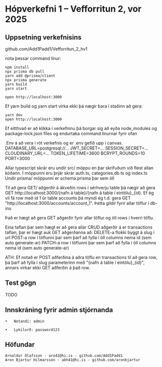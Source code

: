 # Hópverkefni 1 – Vefforritun 2, vor 2025

## Uppsetning verkefnisins

   github.com/Add1Padd1/Vefforritun_2_hv1

   nota þessar command línur:
   ```
npm install
npx prisma db pull
yarn add @prisma/client
npx prisma generate
yarn build
yarn start
```

```
open http://localhost:3000
```
Ef yarn build og yarn start virka ekki þá nægir bara í staðinn að gera:
```
yarn dev
open http://localhost:3000
```
Ef eitthvað er að klikka í verkefninu þá borgar sig að eyða node_modules og package-lock.json files og endurtaka command línurnar fyrir ofan

   .Env á að vera í rót verkefnis og er .env gefið upp í canvas.
   DATABASE_URL=postgresql://...
    JWT_SECRET=...
    SESSION_SECRET=...
    CLOUDINARY_URL=...
    TOKEN_LIFETIME=3600
    BCRYPT_ROUNDS=10
    PORT=3000

Allar typescript skrár eru undir src/ möppu en þar skrifuðum við flest allan kóðann. Í möppunni eru þrjár skrár auth.ts, categories.db.ts og index.ts
Undir prisma/ möppunni er schema.prisma þar sem öll 

Til að gera GET/ aðgerðir á ákveðin rows í sérhverju table þá nægir að gera GET http://localhost:3000/{nafn á table}/{nafn á table í eintölu}_{id}. 
Ef ég vil fá row með id 1 úr table accounts þá myndi ég t.d. gera GET "http://localhost:3000/accounts/account_1". Þetta gildir fyrir allar töflur í db-inu

Það er hægt að gera GET aðgerðir fyrir allar töflur og öll rows í hverri töflu.

Eina taflan þar sem hægt er að gera allar CRUD aðgerðir á er transactions taflan, þar er hægt auk GET aðgerðanna að: 
	DELETE-a flokki byggt á slug í url
	POST-a row í töflunni þar sem þarf að fylla í öll columns nema id (sem auto generate-ar)
 	PATCH-a row í töflunni þar sem þarf að fylla í öll columns nema id (sem auto generate-ar)

ATH: Ef notað er POST aðferðina á aðra töflu en transactions til að gera row, þá þarf að fylla í slug parameterinn með "{nafn á table í eintölu}_{id}", annars virkar ekki GET aðferðin á það row.


## Test gögn

TODO

## Innskráning fyrir admin stjórnanda
	•	Notandi: admin

	•	Lykilorð: password123


## Höfundar
    Arnaldur Ólafsson - aro42@hi.is - github.com/Add1Padd1
    Aron Bjartur Hilmarsson - abh41@hi.is - github.com/aronbjartur

